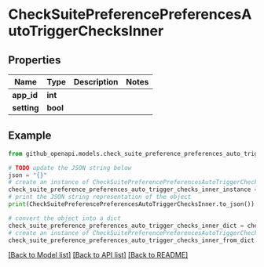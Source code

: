 # CheckSuitePreferencePreferencesAutoTriggerChecksInner


## Properties

Name | Type | Description | Notes
------------ | ------------- | ------------- | -------------
**app_id** | **int** |  | 
**setting** | **bool** |  | 

## Example

```python
from github_openapi.models.check_suite_preference_preferences_auto_trigger_checks_inner import CheckSuitePreferencePreferencesAutoTriggerChecksInner

# TODO update the JSON string below
json = "{}"
# create an instance of CheckSuitePreferencePreferencesAutoTriggerChecksInner from a JSON string
check_suite_preference_preferences_auto_trigger_checks_inner_instance = CheckSuitePreferencePreferencesAutoTriggerChecksInner.from_json(json)
# print the JSON string representation of the object
print(CheckSuitePreferencePreferencesAutoTriggerChecksInner.to_json())

# convert the object into a dict
check_suite_preference_preferences_auto_trigger_checks_inner_dict = check_suite_preference_preferences_auto_trigger_checks_inner_instance.to_dict()
# create an instance of CheckSuitePreferencePreferencesAutoTriggerChecksInner from a dict
check_suite_preference_preferences_auto_trigger_checks_inner_from_dict = CheckSuitePreferencePreferencesAutoTriggerChecksInner.from_dict(check_suite_preference_preferences_auto_trigger_checks_inner_dict)
```
[[Back to Model list]](../README.md#documentation-for-models) [[Back to API list]](../README.md#documentation-for-api-endpoints) [[Back to README]](../README.md)


